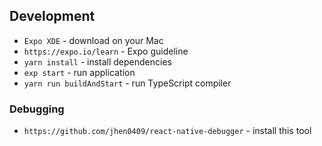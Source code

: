 ## Development
* `Expo XDE` - download on your Mac
* `https://expo.io/learn` - Expo guideline
* `yarn install` - install dependencies
* `exp start` - run  application
* `yarn run buildAndStart` - run TypeScript compiler
### Debugging
* `https://github.com/jhen0409/react-native-debugger` - install this tool